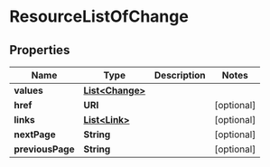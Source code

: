 

# ResourceListOfChange


## Properties

| Name | Type | Description | Notes |
|------------ | ------------- | ------------- | -------------|
|**values** | [**List&lt;Change&gt;**](Change.md) |  |  |
|**href** | **URI** |  |  [optional] |
|**links** | [**List&lt;Link&gt;**](Link.md) |  |  [optional] |
|**nextPage** | **String** |  |  [optional] |
|**previousPage** | **String** |  |  [optional] |



